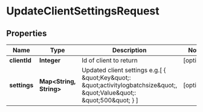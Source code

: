 

# UpdateClientSettingsRequest


## Properties

| Name | Type | Description | Notes |
|------------ | ------------- | ------------- | -------------|
|**clientId** | **Integer** | Id of client to return |  [optional] |
|**settings** | **Map&lt;String, String&gt;** | Updated client settings e.g.[ { \&quot;Key\&quot;: \&quot;activitylogbatchsize\&quot;, \&quot;Value\&quot;: \&quot;500\&quot; } ] |  [optional] |



